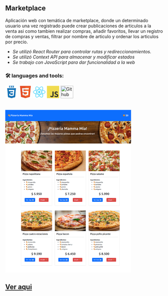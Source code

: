 <h2>Marketplace</h2>

Aplicación web con temática de marketplace, donde un determinado usuario una vez registrado puede crear publicaciones de articulos a la venta asi como tambien realizar compras, añadir favoritos, llevar un registro de compras y ventas, filtrar por nombre de articulo y ordenar los articulos por precio. 

- *Se utilizó React Router para controlar rutas y redireccionamientos.*
- *Se utilizó Context API para almacenar y modificar estados*
- *Se trabajo con JavaScript para dar funcionalidad a la web*



### :hammer_and_wrench: languages and tools:

<div>
  <img src="https://github.com/devicons/devicon/blob/master/icons/css3/css3-plain-wordmark.svg" title="CSS3" alt="CSS" width="40" height= "40"/> 
  <img src="https://github.com/devicons/devicon/blob/master/icons/html5/html5-original.svg" title="HTML5" alt="HTML" width="40" height="40 "/> 
   <img src="https://github.com/devicons/devicon/blob/master/icons/react/react-original.svg" title="REACT" alt="REACT" width="40" height="40 "/> 
  <img src="https://github.com/devicons/devicon/blob/master/icons/javascript/javascript-original.svg" title="JavaScript" alt="JavaScript" width="40" height="40 "/> 
 <img src="https://www.freeiconspng.com/uploads/github-icon-1.png" title="Github" **alt="Github" width="40" height="40"/>
</div>
<br><br>

<img src="https://github.com/erlisrivas/Pizzeria-react/blob/master/pizzeriaimg.png" width="400">


## [Ver aqui](https://proyecto-react-nine.vercel.app/)




